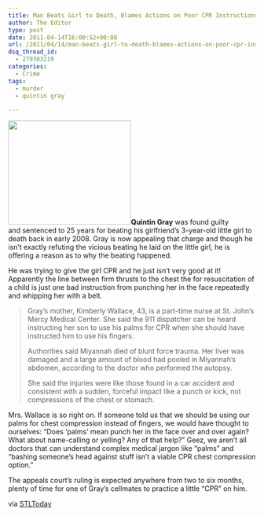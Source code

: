 ```yaml
---
title: Man Beats Girl to Death, Blames Actions on Poor CPR Instructions During Appeal
author: The Editor
type: post
date: 2011-04-14T16:00:52+00:00
url: /2011/04/14/man-beats-girl-to-death-blames-actions-on-poor-cpr-instructions-during-appeal/
dsq_thread_id:
  - 279383219
categories:
  - Crime
tags:
  - murder
  - quintin gray

---
```

[<img class="alignright size-full wp-image-9648" title="cpr-find-spot-child-1" src="http://media.punchingkitty.com/wordpress/2011/04/cpr-find-spot-child-1.gif" alt="" width="250" height="212" />][1]**Quintin Gray** was found guilty and sentenced to 25 years for beating his girlfriend&#8217;s 3-year-old little girl to death back in early 2008. Gray is now appealing that charge and though he isn&#8217;t exactly refuting the vicious beating he laid on the little girl, he is offering a reason as to why the beating happened.

He was trying to give the girl CPR and he just isn&#8217;t very good at it! Apparently the line between firm thrusts to the chest the for resuscitation of a child is just one bad instruction from punching her in the face repeatedly and whipping her with a belt.

> Gray&#8217;s mother, Kimberly Wallace, 43, is a part-time nurse at St. John&#8217;s Mercy Medical Center. She said the 911 dispatcher can be heard instructing her son to use his palms for CPR when she should have instructed him to use his fingers.
> 
> Authorities said Miyannah died of blunt force trauma. Her liver was damaged and a large amount of blood had pooled in Miyannah&#8217;s abdomen, according to the doctor who performed the autopsy.
> 
> She said the injuries were like those found in a car accident and consistent with a sudden, forceful impact like a punch or kick, not compressions of the chest or stomach.

Mrs. Wallace is so right on. If someone told us that we should be using our palms for chest compression instead of fingers, we would have thought to ourselves: &#8220;Does &#8216;palms&#8217; mean punch her in the face over and over again? What about name-calling or yelling? Any of that help?&#8221; Geez, we aren&#8217;t all doctors that can understand complex medical jargon like &#8220;palms&#8221; and &#8220;bashing someone&#8217;s head against stuff isn&#8217;t a viable CPR chest compression option.&#8221;

The appeals court&#8217;s ruling is expected anywhere from two to six months, plenty of time for one of Gray&#8217;s cellmates to practice a little &#8220;CPR&#8221; on him.

via <a href="http://www.stltoday.com/news/local/crime-and-courts/article_2d81f95e-6615-11e0-b2d8-001a4bcf6878.html" target="_blank">STLToday</a>

&nbsp;

 [1]: http://media.punchingkitty.com/wordpress/2011/04/cpr-find-spot-child-1.gif